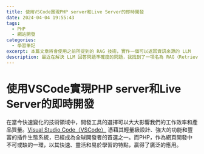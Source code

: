 ```yaml
---
title: 使用VSCode實現PHP server和Live Server的即時開發
date: 2024-04-04 19:55:43
tags:
  - PHP
  - 網站開發
categories:
  - 學習筆記
excerpt: 本篇文章將會使用之前所提到的 RAG 技術，實作一個可以返回資訊來源的 LLM
description: 最近在解決 LLM 回答問題準確度的問題，我找到了一項名為 RAG（Retrieval-Augmented Generation）的技術，這是一種旨在提升大型語言模型回答品質的方法。 RAG 通過先行檢索相關資料，然後基於這些資料生成回答，這種方式不僅可以增強了模型的回答能力，還提供了一種機制來追溯資訊源頭。
---
```


# 使用VSCode實現PHP server和Live Server的即時開發

在當今快速變化的技術領域中，開發工具的選擇可以大大影響我們的工作效率和產品質量。[Visual Studio Code（VSCode）](https://code.visualstudio.com/) 憑藉其輕量級設計、強大的功能和豐富的插件生態系統，已經成為全球開發者的首選之一。而PHP，作為網頁開發中不可或缺的一環，以其快速、靈活和易於學習的特點，贏得了廣泛的應用。